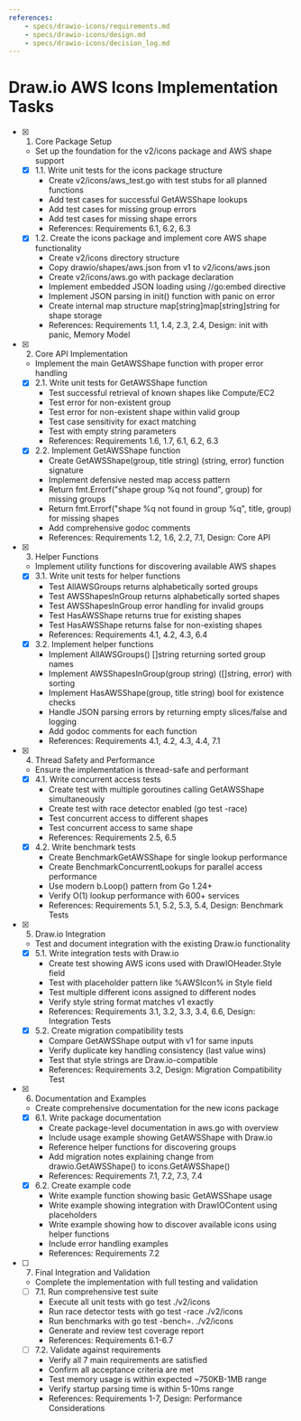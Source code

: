 ```yaml
---
references:
    - specs/drawio-icons/requirements.md
    - specs/drawio-icons/design.md
    - specs/drawio-icons/decision_log.md
---
```

# Draw.io AWS Icons Implementation Tasks

- [x] 1. Core Package Setup
  - Set up the foundation for the v2/icons package and AWS shape support
  - [x] 1.1. Write unit tests for the icons package structure
    - Create v2/icons/aws_test.go with test stubs for all planned functions
    - Add test cases for successful GetAWSShape lookups
    - Add test cases for missing group errors
    - Add test cases for missing shape errors
    - References: Requirements 6.1, 6.2, 6.3
  - [x] 1.2. Create the icons package and implement core AWS shape functionality
    - Create v2/icons directory structure
    - Copy drawio/shapes/aws.json from v1 to v2/icons/aws.json
    - Create v2/icons/aws.go with package declaration
    - Implement embedded JSON loading using //go:embed directive
    - Implement JSON parsing in init() function with panic on error
    - Create internal map structure map[string]map[string]string for shape storage
    - References: Requirements 1.1, 1.4, 2.3, 2.4, Design: init with panic, Memory Model

- [x] 2. Core API Implementation
  - Implement the main GetAWSShape function with proper error handling
  - [x] 2.1. Write unit tests for GetAWSShape function
    - Test successful retrieval of known shapes like Compute/EC2
    - Test error for non-existent group
    - Test error for non-existent shape within valid group
    - Test case sensitivity for exact matching
    - Test with empty string parameters
    - References: Requirements 1.6, 1.7, 6.1, 6.2, 6.3
  - [x] 2.2. Implement GetAWSShape function
    - Create GetAWSShape(group, title string) (string, error) function signature
    - Implement defensive nested map access pattern
    - Return fmt.Errorf("shape group %q not found", group) for missing groups
    - Return fmt.Errorf("shape %q not found in group %q", title, group) for missing shapes
    - Add comprehensive godoc comments
    - References: Requirements 1.2, 1.6, 2.2, 7.1, Design: Core API

- [x] 3. Helper Functions
  - Implement utility functions for discovering available AWS shapes
  - [x] 3.1. Write unit tests for helper functions
    - Test AllAWSGroups returns alphabetically sorted groups
    - Test AWSShapesInGroup returns alphabetically sorted shapes
    - Test AWSShapesInGroup error handling for invalid groups
    - Test HasAWSShape returns true for existing shapes
    - Test HasAWSShape returns false for non-existing shapes
    - References: Requirements 4.1, 4.2, 4.3, 6.4
  - [x] 3.2. Implement helper functions
    - Implement AllAWSGroups() []string returning sorted group names
    - Implement AWSShapesInGroup(group string) ([]string, error) with sorting
    - Implement HasAWSShape(group, title string) bool for existence checks
    - Handle JSON parsing errors by returning empty slices/false and logging
    - Add godoc comments for each function
    - References: Requirements 4.1, 4.2, 4.3, 4.4, 7.1

- [x] 4. Thread Safety and Performance
  - Ensure the implementation is thread-safe and performant
  - [x] 4.1. Write concurrent access tests
    - Create test with multiple goroutines calling GetAWSShape simultaneously
    - Create test with race detector enabled (go test -race)
    - Test concurrent access to different shapes
    - Test concurrent access to same shape
    - References: Requirements 2.5, 6.5
  - [x] 4.2. Write benchmark tests
    - Create BenchmarkGetAWSShape for single lookup performance
    - Create BenchmarkConcurrentLookups for parallel access performance
    - Use modern b.Loop() pattern from Go 1.24+
    - Verify O(1) lookup performance with 600+ services
    - References: Requirements 5.1, 5.2, 5.3, 5.4, Design: Benchmark Tests

- [x] 5. Draw.io Integration
  - Test and document integration with the existing Draw.io functionality
  - [x] 5.1. Write integration tests with Draw.io
    - Create test showing AWS icons used with DrawIOHeader.Style field
    - Test with placeholder pattern like %AWSIcon% in Style field
    - Test multiple different icons assigned to different nodes
    - Verify style string format matches v1 exactly
    - References: Requirements 3.1, 3.2, 3.3, 3.4, 6.6, Design: Integration Tests
  - [x] 5.2. Create migration compatibility tests
    - Compare GetAWSShape output with v1 for same inputs
    - Verify duplicate key handling consistency (last value wins)
    - Test that style strings are Draw.io-compatible
    - References: Requirements 3.2, Design: Migration Compatibility Test

- [x] 6. Documentation and Examples
  - Create comprehensive documentation for the new icons package
  - [x] 6.1. Write package documentation
    - Create package-level documentation in aws.go with overview
    - Include usage example showing GetAWSShape with Draw.io
    - Reference helper functions for discovering groups
    - Add migration notes explaining change from drawio.GetAWSShape() to icons.GetAWSShape()
    - References: Requirements 7.1, 7.2, 7.3, 7.4
  - [x] 6.2. Create example code
    - Write example function showing basic GetAWSShape usage
    - Write example showing integration with DrawIOContent using placeholders
    - Write example showing how to discover available icons using helper functions
    - Include error handling examples
    - References: Requirements 7.2

- [ ] 7. Final Integration and Validation
  - Complete the implementation with full testing and validation
  - [ ] 7.1. Run comprehensive test suite
    - Execute all unit tests with go test ./v2/icons
    - Run race detector tests with go test -race ./v2/icons
    - Run benchmarks with go test -bench=. ./v2/icons
    - Generate and review test coverage report
    - References: Requirements 6.1-6.7
  - [ ] 7.2. Validate against requirements
    - Verify all 7 main requirements are satisfied
    - Confirm all acceptance criteria are met
    - Test memory usage is within expected ~750KB-1MB range
    - Verify startup parsing time is within 5-10ms range
    - References: Requirements 1-7, Design: Performance Considerations
